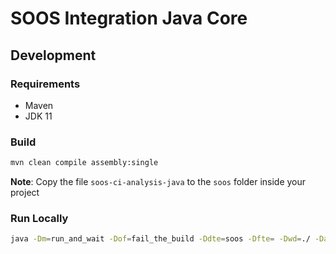 # SOOS Integration Java Core

## Development
### Requirements
- Maven
- JDK 11

### Build
```bash
mvn clean compile assembly:single
```

**Note**: Copy the file `soos-ci-analysis-java` to the `soos` folder inside your project

### Run Locally
```bash
java -Dm=run_and_wait -Dof=fail_the_build -Ddte=soos -Dfte= -Dwd=./ -Darmw=300 -Darpi=10 -Dburi=https://dev-api.soos.io/api/ -Dscp=./ -Dpn="Java Test" soos/soos-ci-analysis-java.jar
```
